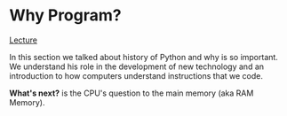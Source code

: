 # Why Program?

[Lecture](https://www.py4e.com/html3/01-intro)

In this section we talked about history of Python and why is so important.
We understand his role in the development of new technology and an introduction to how computers understand instructions that we code.

**What's next?** is the CPU's question to the main memory (aka RAM Memory).
